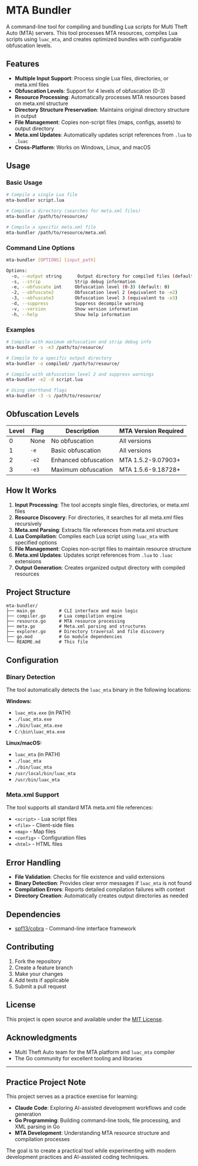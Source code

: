 # MTA Bundler

A command-line tool for compiling and bundling Lua scripts for Multi Theft Auto (MTA) servers. This tool processes MTA resources, compiles Lua scripts using `luac_mta`, and creates optimized bundles with configurable obfuscation levels.

## Features

- **Multiple Input Support**: Process single Lua files, directories, or meta.xml files
- **Obfuscation Levels**: Support for 4 levels of obfuscation (0-3)
- **Resource Processing**: Automatically processes MTA resources based on meta.xml structure
- **Directory Structure Preservation**: Maintains original directory structure in output
- **File Management**: Copies non-script files (maps, configs, assets) to output directory
- **Meta.xml Updates**: Automatically updates script references from `.lua` to `.luac`
- **Cross-Platform**: Works on Windows, Linux, and macOS

## Usage

### Basic Usage

```bash
# Compile a single Lua file
mta-bundler script.lua

# Compile a directory (searches for meta.xml files)
mta-bundler /path/to/resources/

# Compile a specific meta.xml file
mta-bundler /path/to/resource/meta.xml
```

### Command Line Options

```bash
mta-bundler [OPTIONS] [input_path]

Options:
  -o, --output string      Output directory for compiled files (default: same as source)
  -s, --strip             Strip debug information
  -e, --obfuscate int     Obfuscation level (0-3) (default: 0)
  -2, --obfuscate2        Obfuscation level 2 (equivalent to -e2)
  -3, --obfuscate3        Obfuscation level 3 (equivalent to -e3)
  -d, --suppress          Suppress decompile warning
  -v, --version           Show version information
  -h, --help              Show help information
```

### Examples

```bash
# Compile with maximum obfuscation and strip debug info
mta-bundler -s -e3 /path/to/resource/

# Compile to a specific output directory
mta-bundler -o compiled/ /path/to/resource/

# Compile with obfuscation level 2 and suppress warnings
mta-bundler -e2 -d script.lua

# Using shorthand flags
mta-bundler -3 -s /path/to/resource/
```

## Obfuscation Levels

| Level | Flag | Description | MTA Version Required |
|-------|------|-------------|---------------------|
| 0     | None | No obfuscation | All versions |
| 1     | `-e` | Basic obfuscation | All versions |
| 2     | `-e2` | Enhanced obfuscation | MTA 1.5.2-9.07903+ |
| 3     | `-e3` | Maximum obfuscation | MTA 1.5.6-9.18728+ |

## How It Works

1. **Input Processing**: The tool accepts single files, directories, or meta.xml files
2. **Resource Discovery**: For directories, it searches for all meta.xml files recursively
3. **Meta.xml Parsing**: Extracts file references from meta.xml structure
4. **Lua Compilation**: Compiles each Lua script using `luac_mta` with specified options
5. **File Management**: Copies non-script files to maintain resource structure
6. **Meta.xml Updates**: Updates script references from `.lua` to `.luac` extensions
7. **Output Generation**: Creates organized output directory with compiled resources

## Project Structure

```
mta-bundler/
├── main.go         # CLI interface and main logic
├── compiler.go     # Lua compilation engine
├── resource.go     # MTA resource processing
├── meta.go         # Meta.xml parsing and structures
├── explorer.go     # Directory traversal and file discovery
├── go.mod          # Go module dependencies
└── README.md       # This file
```

## Configuration

### Binary Detection

The tool automatically detects the `luac_mta` binary in the following locations:

**Windows:**
- `luac_mta.exe` (in PATH)
- `./luac_mta.exe`
- `./bin/luac_mta.exe`
- `C:\bin\luac_mta.exe`

**Linux/macOS:**
- `luac_mta` (in PATH)
- `./luac_mta`
- `./bin/luac_mta`
- `/usr/local/bin/luac_mta`
- `/usr/bin/luac_mta`

### Meta.xml Support

The tool supports all standard MTA meta.xml file references:

- `<script>` - Lua script files
- `<file>` - Client-side files
- `<map>` - Map files
- `<config>` - Configuration files
- `<html>` - HTML files

## Error Handling

- **File Validation**: Checks for file existence and valid extensions
- **Binary Detection**: Provides clear error messages if `luac_mta` is not found
- **Compilation Errors**: Reports detailed compilation failures with context
- **Directory Creation**: Automatically creates output directories as needed

## Dependencies

- [spf13/cobra](https://github.com/spf13/cobra) - Command-line interface framework

## Contributing

1. Fork the repository
2. Create a feature branch
3. Make your changes
4. Add tests if applicable
5. Submit a pull request

## License

This project is open source and available under the [MIT License](LICENSE).

## Acknowledgments

- Multi Theft Auto team for the MTA platform and `luac_mta` compiler
- The Go community for excellent tooling and libraries

---

## Practice Project Note

This project serves as a practice exercise for learning:
- **Claude Code**: Exploring AI-assisted development workflows and code generation
- **Go Programming**: Building command-line tools, file processing, and XML parsing in Go
- **MTA Development**: Understanding MTA resource structure and compilation processes

The goal is to create a practical tool while experimenting with modern development practices and AI-assisted coding techniques.